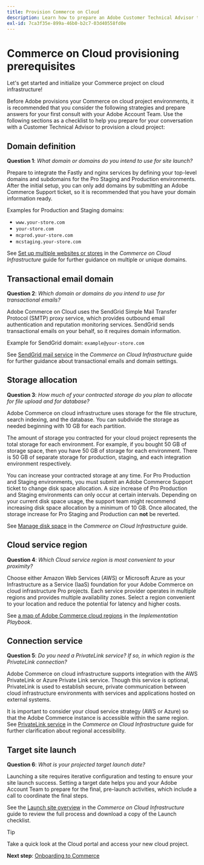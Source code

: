 ```yaml
---
title: Provision Commerce on Cloud
description: Learn how to prepare an Adobe Customer Technical Advisor to provision your Adobe Commerce on cloud infrastructure project.
exl-id: 7ca3f35e-899a-46b0-b2c7-03d40558fd0e
---
```

# Commerce on Cloud provisioning prerequisites

Let's get started and initialize your Commerce project on cloud infrastructure!

Before Adobe provisions your Commerce on cloud project environments, it is recommended that you consider the following strategies and prepare answers for your first consult with your Adobe Account Team. Use the following sections as a checklist to help you prepare for your conversation with a Customer Technical Advisor to provision a cloud project:

## Domain definition

**Question 1**: _What domain or domains do you intend to use for site launch?_

Prepare to integrate the Fastly and nginx services by defining your top-level domains and subdomains for the Pro Staging and Production environments. After the initial setup, you can only add domains by submitting an Adobe Commerce Support ticket, so it is recommended that you have your domain information ready.
 
Examples for Production and Staging domains: 

- `www.your-store.com`
- `your-store.com`
- `mcprod.your-store.com`
- `mcstaging.your-store.com`

See [Set up multiple websites or stores](../cloud-guide/store/multiple-sites.md) in the _Commerce on Cloud Infrastructure_ guide for further guidance on multiple or unique domains.

## Transactional email domain

**Question 2**: _Which domain or domains do you intend to use for transactional emails?_

Adobe Commerce on Cloud uses the SendGrid Simple Mail Transfer Protocol (SMTP) proxy service, which provides outbound email authentication and reputation monitoring services. SendGrid sends transactional emails on your behalf, so it requires domain information.

Example for SendGrid domain: `example@your-store.com`

See [SendGrid mail service](../cloud-guide/project/sendgrid.md) in the _Commerce on Cloud Infrastructure_ guide for further guidance about transactional emails and domain settings.

## Storage allocation

**Question 3**: _How much of your contracted storage do you plan to allocate for file upload and for database?_

Adobe Commerce on cloud infrastructure uses storage for the file structure, search indexing, and the database. You can subdivide the storage as needed beginning with 10 GB for each partition.

The amount of storage you contracted for your cloud project represents the total storage for each environment. For example, if you bought 50 GB of storage space, then you have 50 GB of storage for each environment. There is 50 GB of separate storage for production, staging, and each integration environment respectively.

You can increase your contracted storage at any time. For Pro Production and Staging environments, you must submit an Adobe Commerce Support ticket to change disk space allocation. A size increase of Pro Production and Staging environments can only occur at certain intervals. Depending on your current disk space usage, the support team might recommend increasing disk space allocation by a minimum of 10 GB. Once allocated, the storage increase for Pro Staging and Production can **not** be reverted.

See [Manage disk space](../cloud-guide/storage/manage-disk-space.md) in the _Commerce on Cloud Infrastructure_ guide.

## Cloud service region

**Question 4**: _Which Cloud service region is most convenient to your proximity?_

Choose either Amazon Web Services (AWS) or Microsoft Azure as your Infrastructure as a Service (IaaS) foundation for your Adobe Commerce on cloud infrastructure Pro projects. Each service provider operates in multiple regions and provides multiple availability zones. Select a region convenient to your location and reduce the potential for latency and higher costs.

See [a map of Adobe Commerce cloud regions](https://experienceleague.adobe.com/docs/commerce-operations/implementation-playbook/infrastructure/cloud/regions.html) in the _Implementation Playbook_.

## Connection service

**Question 5**: _Do you need a PrivateLink service? If so, in which region is the PrivateLink connection?_

Adobe Commerce on cloud infrastructure supports integration with the AWS PrivateLink or Azure Private Link service. Though this service is optional, PrivateLink is used to establish secure, private communication between cloud infrastructure environments with services and applications hosted on external systems.

It is important to consider your cloud service strategy (AWS or Azure) so that the Adobe Commerce instance is accessible within the same region. See [PrivateLink service](../cloud-guide/development/privatelink-service.md) in the _Commerce on Cloud Infrastructure_ guide for further clarification about regional accessibility.

## Target site launch

**Question 6**: _What is your projected target launch date?_

Launching a site requires iterative configuration and testing to ensure your site launch success. Setting a target date helps you and your Adobe Account Team to prepare for the final, pre-launch activities, which include a call to coordinate the final steps.

See the [Launch site overview](../cloud-guide/launch/overview.md) in the _Commerce on Cloud Infrastructure_ guide to review the full process and download a copy of the Launch checklist.

>[!TIP]
>
> Take a quick look at the Cloud portal and access your new cloud project.
>
>**Next step**: [Onboarding to Commerce](onboarding.md)
